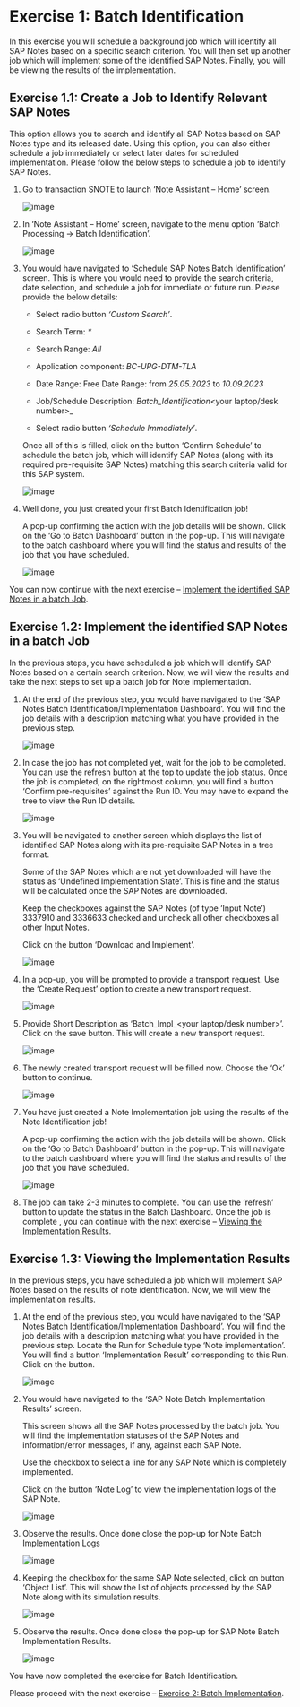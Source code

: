 # Exercise 1: Batch Identification 
In this exercise you will schedule a background job which will identify all SAP Notes based on a specific search criterion. You will then set up another job which will implement some of the identified SAP Notes. Finally, you will be viewing the results of the implementation.

## Exercise 1.1: Create a Job to Identify Relevant SAP Notes

This option allows you to search and identify all SAP Notes based on SAP Notes type and its released date. Using this option, you can also either schedule a job immediately or select later dates for scheduled implementation. Please follow the below steps to schedule a job to identify SAP Notes.

1.	Go to transaction SNOTE to launch ‘Note Assistant – Home’ screen.

    ![image](https://github.com/SAP-samples/teched2023-DT261/assets/144778626/1612939f-4e89-4a40-8609-acde33a2aa91)


2.	In ‘Note Assistant – Home’ screen, navigate to the menu option ‘Batch Processing -> Batch Identification’.

  	![image](https://github.com/SAP-samples/teched2023-DT261/assets/144778626/64177b57-8cd9-4aa1-94bd-32037c47315a)


3.	You would have navigated to ‘Schedule SAP Notes Batch Identification’ screen. This is where you would need to provide the search criteria, date selection, and schedule a job for immediate or future run. 
    Please provide the below details:
  	
    - Select radio button _‘Custom Search’_.

  	- Search Term: _*_

    - Search Range: _All_

  	- Application component: _BC-UPG-DTM-TLA_

  	- Date Range: Free Date Range: from _25.05.2023_ to _10.09.2023_

  	- Job/Schedule Description: _Batch_Identification_<your laptop/desk number>_

  	- Select radio button _‘Schedule Immediately’_.

    Once all of this is filled, click on the button ‘Confirm Schedule’ to schedule the batch job, which will identify SAP Notes (along with its required pre-requisite SAP Notes) matching this search criteria valid for this SAP system.

  	 ![image](https://github.com/SAP-samples/teched2023-DT261/assets/144778626/80a651e5-8142-4f07-970e-d7784dbc2937)

 
5.	Well done, you just created your first Batch Identification job!

    A pop-up confirming the action with the job details will be shown. Click on the ‘Go to Batch Dashboard’ button in the pop-up. This will navigate to the batch dashboard where you will find the status and results of the job that you have scheduled.

  	 ![image](https://github.com/SAP-samples/teched2023-DT261/assets/144778626/33b78ad8-a899-41f8-b956-0f645e7792d8)
 

You can now continue with the next exercise – [Implement the identified SAP Notes in a batch Job](exercises/ex1#implement-the-identified-sap-notes-in-a-batch-job).
 

## Exercise 1.2: Implement the identified SAP Notes in a batch Job

In the previous steps, you have scheduled a job which will identify SAP Notes based on a certain search criterion. Now, we will view the results and take the next steps to set up a batch job for Note implementation.  
1.	At the end of the previous step, you would have navigated to the ‘SAP Notes Batch Identification/Implementation Dashboard’. You will find the job details with a description matching what you have provided in the previous step.

  	 ![image](https://github.com/SAP-samples/teched2023-DT261/assets/144778626/8f2b2df9-7fe5-4f89-9d76-5a9abd300448)

 
2.	In case the job has not completed yet, wait for the job to be completed. You can use the refresh button at the top to update the job status. Once the job is completed, on the rightmost column, you will find a button ‘Confirm pre-requisites’ against the Run ID. You may have to expand the tree to view the Run ID details. 

  	 ![image](https://github.com/SAP-samples/teched2023-DT261/assets/144778626/826a5192-f9d0-44ff-9c58-fc99a3c7a3c1)
 

3.	You will be navigated to another screen which displays the list of identified SAP Notes along with its pre-requisite SAP Notes in a tree format. 

    Some of the SAP Notes which are not yet downloaded will have the status as ‘Undefined Implementation State’. This is fine and the status will be calculated once the SAP Notes are downloaded.

    Keep the checkboxes against the SAP Notes (of type ‘Input Note’) 3337910 and 3336633 checked and uncheck all other checkboxes all other Input Notes.

    Click on the button ‘Download and Implement’.

  	 ![image](https://github.com/SAP-samples/teched2023-DT261/assets/144778626/681552bf-c1a4-4856-8eb4-b420c469856d)

 

4.	In a pop-up, you will be prompted to provide a transport request. Use the ‘Create Request’ option to create a new transport request.

  	  ![image](https://github.com/SAP-samples/teched2023-DT261/assets/144778626/b87b8cc1-3a01-4f23-98f9-5cffb46933d8)


5.	Provide Short Description as ‘Batch_Impl_<your laptop/desk number>’. Click on the save button. This will create a new transport request.

  	  ![image](https://github.com/SAP-samples/teched2023-DT261/assets/144778626/1f8f27f7-c5de-476b-93ad-e1cc232d8eb2)


6.	The newly created transport request will be filled now. Choose the ‘Ok’ button to continue.
  
    ![image](https://github.com/SAP-samples/teched2023-DT261/assets/144778626/39ed545b-e2c1-444d-8792-2b3104df9523)


7.	You have just created a Note Implementation job using the results of the Note Identification job!

    A pop-up confirming the action with the job details will be shown. Click on the ‘Go to Batch Dashboard’ button in the pop-up. This will navigate to the batch dashboard where you will find the status and results of the job that you have scheduled.

   	  ![image](https://github.com/SAP-samples/teched2023-DT261/assets/144778626/495718dd-1e64-4d29-9bb5-b91497e2d79c)


8.	The job can take 2-3 minutes to complete. You can use the ‘refresh’ button to update the status in the Batch Dashboard. Once the job is complete , you can continue with the next exercise – [Viewing the Implementation Results](exercises/ex1#viewing-the-implementation-results).
 
## Exercise 1.3: Viewing the Implementation Results
In the previous steps, you have scheduled a job which will implement SAP Notes based on the results of note identification. Now, we will view the implementation results.

1.	At the end of the previous step, you would have navigated to the ‘SAP Notes Batch Identification/Implementation Dashboard’. You will find the job details with a description matching what you have provided in the previous step. Locate the Run for Schedule type ‘Note implementation’. You will find a button ‘Implementation Result’ corresponding to this Run. Click on the button.

  	  ![image](https://github.com/SAP-samples/teched2023-DT261/assets/144778626/90e150e2-c8a4-4078-8a35-0e0f359ec299)


2.	You would have navigated to the ‘SAP Note Batch Implementation Results’ screen. 

    This screen shows all the SAP Notes processed by the batch job. You will find the implementation statuses of the SAP Notes and information/error messages, if any, against each SAP Note.

    Use the checkbox to select a line for any SAP Note which is completely implemented. 

    Click on the button ‘Note Log’ to view the implementation logs of the SAP Note.

  	![image](https://github.com/SAP-samples/teched2023-DT261/assets/144778626/b81c1cad-37a2-4fe7-8794-b16318eff939)

 

3.	Observe the results. Once done close the pop-up for Note Batch Implementation Logs

  	![image](https://github.com/SAP-samples/teched2023-DT261/assets/144778626/f3e17cb7-ac3a-490e-85f2-1849a6fe46f5)


4.	Keeping the checkbox for the same SAP Note selected, click on button ‘Object List’. This will show the list of objects processed by the SAP Note along with its simulation results.

  	![image](https://github.com/SAP-samples/teched2023-DT261/assets/144778626/41e93777-7c3d-4517-99aa-d1f9de8d3d87)


5.	Observe the results. Once done close the pop-up for SAP Note Batch Implementation Results.

  	![image](https://github.com/SAP-samples/teched2023-DT261/assets/144778626/d727ed96-cef7-429b-b354-f0869ae27d9a)


You have now completed the exercise for Batch Identification. 

Please proceed with the next exercise – [Exercise 2: Batch Implementation](../ex2/README.md).

